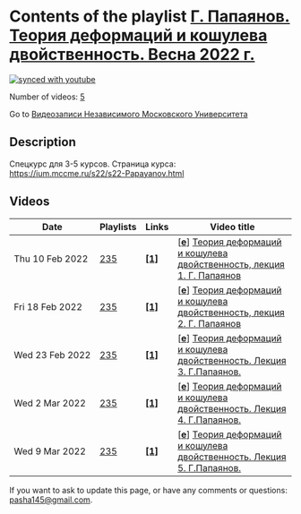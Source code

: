 # Contents of the playlist [Г. Папаянов. Теория деформаций и кошулева двойственность. Весна 2022 г.](https://www.youtube.com/playlist?list=PLp9ABVh6_x4HmPysokg9EmRkJTeXjjGMy)

[![synced with youtube](https://img.shields.io/github/last-commit/mathphysschool/mathphysschool.github.io/autoupdate1?label=synced%20with%20youtube)](https://github.com/mathphysschool/mathphysschool.github.io/commits/autoupdate1)

Number of videos: [5](#videos)

Go to [Видеозаписи Независимого Московского Университета](../README.md)

## Description

Спецкурс для 3-5 курсов.
Страница курса:
<https://ium.mccme.ru/s22/s22-Papayanov.html>

## Videos

|Date|Playlists|Links|Video title|
|---|---|---|---|
| Thu&nbsp;10&nbsp;Feb&nbsp;2022 | [235](../playlists/235 "Г. Папаянов. Теория деформаций и кошулева двойственность. Весна 2022 г.") | [**[1]**](https://ium.mccme.ru/s22/s22-Papayanov.html) | [[**e**](https://studio.youtube.com/video/d_WOWjnwf5s/edit "Edit")] [Теория деформаций и кошулева двойственность, лекция 1. Г. Папаянов](https://www.youtube.com/watch?v=d_WOWjnwf5s&list=PLp9ABVh6_x4HmPysokg9EmRkJTeXjjGMy "Спецкурс для 3-5 курсов.&#013;&#013;Страница курса:&#013;https://ium.mccme.ru/s22/s22-Papayanov.html") |
| Fri&nbsp;18&nbsp;Feb&nbsp;2022 | [235](../playlists/235 "Г. Папаянов. Теория деформаций и кошулева двойственность. Весна 2022 г.") | [**[1]**](https://ium.mccme.ru/s22/s22-Papayanov.html) | [[**e**](https://studio.youtube.com/video/mnIuVjeWobI/edit "Edit")] [Теория деформаций и кошулева двойственность, лекция 2. Г. Папаянов](https://www.youtube.com/watch?v=mnIuVjeWobI&list=PLp9ABVh6_x4HmPysokg9EmRkJTeXjjGMy "Спецкурс для 3-5 курсов.&#013;&#013;Страница курса:&#013;https://ium.mccme.ru/s22/s22-Papayanov.html") |
| Wed&nbsp;23&nbsp;Feb&nbsp;2022 | [235](../playlists/235 "Г. Папаянов. Теория деформаций и кошулева двойственность. Весна 2022 г.") | [**[1]**](https://ium.mccme.ru/s22/s22-Papayanov.html) | [[**e**](https://studio.youtube.com/video/Bim30tvx4IU/edit "Edit")] [Теория деформаций и кошулева двойственность.  Лекция 3. Г.Папаянов.](https://www.youtube.com/watch?v=Bim30tvx4IU&list=PLp9ABVh6_x4HmPysokg9EmRkJTeXjjGMy "Спецкурс для 3-5 курсов.&#013;&#013;Страница курса:&#013;https://ium.mccme.ru/s22/s22-Papayanov.html") |
| Wed&nbsp;2&nbsp;Mar&nbsp;2022 | [235](../playlists/235 "Г. Папаянов. Теория деформаций и кошулева двойственность. Весна 2022 г.") | [**[1]**](https://ium.mccme.ru/s22/s22-Papayanov.html) | [[**e**](https://studio.youtube.com/video/63gv0y0jde4/edit "Edit")] [Теория деформаций и кошулева двойственность.  Лекция 4. Г.Папаянов.](https://www.youtube.com/watch?v=63gv0y0jde4&list=PLp9ABVh6_x4HmPysokg9EmRkJTeXjjGMy "Спецкурс для 3-5 курсов.&#013;&#013;Страница курса:&#013;https://ium.mccme.ru/s22/s22-Papayanov.html") |
| Wed&nbsp;9&nbsp;Mar&nbsp;2022 | [235](../playlists/235 "Г. Папаянов. Теория деформаций и кошулева двойственность. Весна 2022 г.") | [**[1]**](https://ium.mccme.ru/s22/s22-Papayanov.html) | [[**e**](https://studio.youtube.com/video/uPyiXVQCAEU/edit "Edit")] [Теория деформаций и кошулева двойственность.  Лекция 5. Г.Папаянов.](https://www.youtube.com/watch?v=uPyiXVQCAEU&list=PLp9ABVh6_x4HmPysokg9EmRkJTeXjjGMy "Спецкурс для 3-5 курсов.&#013;&#013;Страница курса:&#013;https://ium.mccme.ru/s22/s22-Papayanov.html") |


 If you want to ask to update this page, or have any comments or questions: <pasha145@gmail.com>.